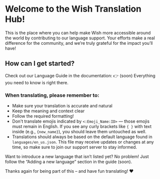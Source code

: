 # Welcome to the Wish Translation Hub!

This is the place where you can help make Wish more accessible around the world by contributing to our language support. Your efforts make a real difference for the community, and we’re truly grateful for the impact you’ll have!

## How can I get started?
Check out our Language Guide in the documentation:
👉 (soon)
Everything you need to know is right there.

### When translating, please remember to:
- Make sure your translation is accurate and natural
- Keep the meaning and context clear
- Follow the required formatting!
- Don't translate emojis indicated by `<:Emoji_Name:ID>` — those emojis must remain in English. If you see any curly brackets like `{ }` with text inside (e.g., `{new_name}`), you should leave them untouched as well.
- Translations should always be based on the default language found in `languages/en_us.json`. This file may receive updates or changes at any time, so make sure to join our support server to stay informed. 

Want to introduce a new language that isn’t listed yet? No problem! Just follow the “Adding a new language” section in the guide (soon).

Thanks again for being part of this – and have fun translating! ❤️
